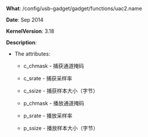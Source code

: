 **What**: /config/usb-gadget/gadget/functions/uac2.name

**Date**: Sep 2014

**KernelVersion**: 3.18

**Description**:

- The attributes:

  - c_chmask - 捕获通道掩码

  - c_srate - 捕获采样率

  - c_ssize - 捕获样本大小（字节）

  - p_chmask - 播放通道掩码

  - p_srate - 播放采样率

  - p_ssize - 播放样本大小（字节）